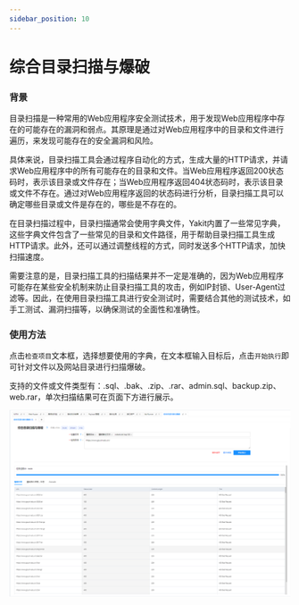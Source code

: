 ```yaml
---
sidebar_position: 10
---
```


# 综合目录扫描与爆破

### 背景

目录扫描是一种常用的Web应用程序安全测试技术，用于发现Web应用程序中存在的可能存在的漏洞和弱点。其原理是通过对Web应用程序中的目录和文件进行遍历，来发现可能存在的安全漏洞和风险。

具体来说，目录扫描工具会通过程序自动化的方式，生成大量的HTTP请求，并请求Web应用程序中的所有可能存在的目录和文件。当Web应用程序返回200状态码时，表示该目录或文件存在；当Web应用程序返回404状态码时，表示该目录或文件不存在。通过对Web应用程序返回的状态码进行分析，目录扫描工具可以确定哪些目录或文件是存在的，哪些是不存在的。

在目录扫描过程中，目录扫描通常会使用字典文件，Yakit内置了一些常见字典，这些字典文件包含了一些常见的目录和文件路径，用于帮助目录扫描工具生成HTTP请求。此外，还可以通过调整线程的方式，同时发送多个HTTP请求，加快扫描速度。

需要注意的是，目录扫描工具的扫描结果并不一定是准确的，因为Web应用程序可能存在某些安全机制来防止目录扫描工具的攻击，例如IP封锁、User-Agent过滤等。因此，在使用目录扫描工具进行安全测试时，需要结合其他的测试技术，如手工测试、漏洞扫描等，以确保测试的全面性和准确性。

### 使用方法

点击`检查项目`文本框，选择想要使用的字典，在文本框输入目标后，点击`开始执行`即可针对文件以及网站目录进行扫描爆破。

支持的文件或文件类型有：.sql、.bak、.zip、.rar、admin.sql、backup.zip、web.rar，单次扫描结果可在页面下方进行展示。

![](/img/products/yakit/directory-canning-1.png)

